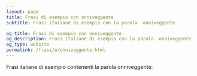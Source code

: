 ```yaml
---
layout: page
title: Frasi di esempio con onniveggente 
subtitle: Frasi italiane di esempio con la parola  onniveggente

og_title: Frasi di esempio con onniveggente 
og_description: Frasi italiane di esempio con la parola  onniveggente
og_type: website
permalink: /frasi/o/onniveggente.html
---
```


Frasi italiane di esempio contenenti la parola onniveggente:



